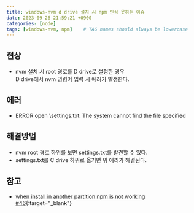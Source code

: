 ```yaml
---
title: windows-nvm d drive 설치 시 npm 인식 못하는 이슈
date: 2023-09-26 21:59:21 +0900
categories: [node]
tags: [windows-nvm, npm]    # TAG names should always be lowercase
---
```


## 현상
- nvm 설치 시 root 경로를 D drive로 설정한 경우  
  D drive에서 nvm 명령어 입력 시 에러가 발생한다.  

## 에러
- ERROR open \settings.txt: The system cannot find the file specified  

## 해결방법
- nvm root 경로 하위를 보면 settings.txt를 발견할 수 있다.  
- settings.txt를 C drive 하위로 옮기면 위 에러가 해결된다.   

## 참고
- [when install in another partition npm is not working #46](https://github.com/coreybutler/nvm-windows/issues/46){:target="_blank"}  

